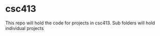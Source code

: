 # csc413
This repo will hold the code for projects in csc413. Sub folders will hold individual projects 

